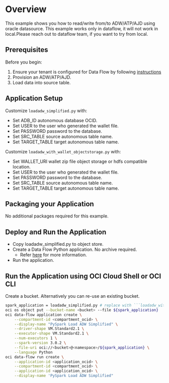 # Overview

This example shows you how to read/write from/to ADW/ATP/AJD using oracle datasource.
This example works only in dataflow, it will not work in local.Please reach out to dataflow team, if you want to try from local.

## Prerequisites

Before you begin:

1. Ensure your tenant is configured for Data Flow by following [instructions](https://docs.cloud.oracle.com/en-us/iaas/data-flow/using/dfs_getting_started.htm#set_up_admin)
2. Provision an ADW/ATP/AJD.
3. Load data into source table.

## Application Setup

Customize ```loadadw_simplified.py``` with:

* Set ADB_ID autonomous database OCID.
* Set USER to the user who generated the wallet file.
* Set PASSWORD password to the database.
* Set SRC_TABLE source autonomous table name.
* Set TARGET_TABLE target autonomous table name.

Customize ```loadadw_with_wallet_objectstorage.py``` with:

* Set WALLET_URI wallet zip file object storage or hdfs compatible location.
* Set USER to the user who generated the wallet file.
* Set PASSWORD password to the database.
* Set SRC_TABLE source autonomous table name.
* Set TARGET_TABLE target autonomous table name.


## Packaging your Application

No additional packages required for this example.

## Deploy and Run the Application

* Copy loadadw_simplified.py to object store.
* Create a Data Flow Python application. No archive required.
  * Refer [here](https://docs.cloud.oracle.com/en-us/iaas/data-flow/using/dfs_data_flow_library.htm#create_pyspark_app) for more information.
* Run the application.

## Run the Application using OCI Cloud Shell or OCI CLI

Create a bucket. Alternatively you can re-use an existing bucket.

```sh
spark_application = loadadw_simplified.py # replace with ```loadadw_with_wallet_objectstorage.py``` if required
oci os object put --bucket-name <bucket> --file ${spark_application}
oci data-flow application create \
    --compartment-id <compartment_ocid> \
    --display-name "PySpark Load ADW Simplified" \
    --driver-shape VM.Standard2.1 \
    --executor-shape VM.Standard2.1 \
    --num-executors 1 \
    --spark-version 3.0.2 \
    --file-uri oci://<bucket>@<namespace>/${spark_application} \
    --language Python
oci data-flow run create \
    --application-id <application_ocid> \
    --compartment-id <compartment_ocid> \
    --application-id <application_ocid> \
    --display-name 'PySpark Load ADW Simplified"
```

